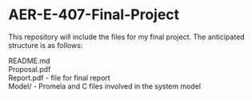 # AER-E-407-Final-Project

This repository will include the files for my final project.  The anticipated structure is as follows:

README.md  
Proposal.pdf  
Report.pdf - file for final report  
Model/ - Promela and C files involved in the system model
